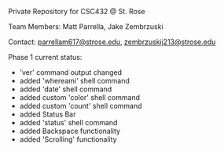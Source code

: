 Private Repository for CSC432 @ St. Rose

Team Members: Matt Parrella, Jake Zembrzuski

Contact: parrellam617@strose.edu, zembrzuskij213@strose.edu

Phase 1 current status:

- 'ver' command output changed
- added 'whereami' shell command
- added 'date' shell command
- added custom 'color' shell command
- added custom 'count' shell command
- added Status Bar
- added 'status' shell command
- added Backspace functionality
- added 'Scrolling' functionality


